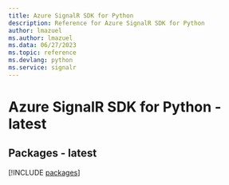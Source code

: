 ```yaml
---
title: Azure SignalR SDK for Python
description: Reference for Azure SignalR SDK for Python
author: lmazuel
ms.author: lmazuel
ms.data: 06/27/2023
ms.topic: reference
ms.devlang: python
ms.service: signalr
---
```

# Azure SignalR SDK for Python - latest
## Packages - latest
[!INCLUDE [packages](signalr-index.md)]